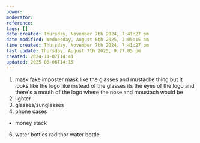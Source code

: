 ```yaml
---
power: 
moderator: 
reference: 
tags: []
date created: Thursday, November 7th 2024, 7:41:27 pm
date modified: Wednesday, August 6th 2025, 2:05:15 am
time created: Thursday, November 7th 2024, 7:41:27 pm
last update: Thursday, August 7th 2025, 9:27:05 pm
created: 2024-11-07T14:41
updated: 2025-08-06T14:15
---
```


1. mask
fake imposter mask like the glasses and mustache thing but it looks like the logo like instead of the glasses its the eyes of the logo and there's a mouth of the logo where the nose and moustach would be
2. lighter
4. glasses/sunglasses
5. phone cases
- money stack

6. water bottles
  radithor water bottle

